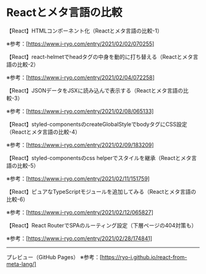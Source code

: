 # Reactとメタ言語の比較

【React】HTMLコンポーネント化（Reactとメタ言語の比較-1）

※参考：[https://www.i-ryo.com/entry/2021/02/02/070255]


【React】react-helmetでheadタグの中身を動的に打ち替える（Reactとメタ言語の比較-2）

※参考：[https://www.i-ryo.com/entry/2021/02/04/072258]


【React】JSONデータをJSXに読み込んで表示する（Reactとメタ言語の比較-3）

※参考：[https://www.i-ryo.com/entry/2021/02/08/065133]


【React】styled-componentsのcreateGlobalStyleでbodyタグにCSS設定（Reactとメタ言語の比較-4）

※参考：[https://www.i-ryo.com/entry/2021/02/09/183209]


【React】styled-componentsのcss helperでスタイルを継承（Reactとメタ言語の比較-5）

※参考：[https://www.i-ryo.com/entry/2021/02/11/151759]


【React】ピュアなTypeScriptモジュールを追加してみる（Reactとメタ言語の比較-6）

※参考：[https://www.i-ryo.com/entry/2021/02/12/065827]


【React】React RouterでSPAのルーティング設定（下層ページの404対策も）

※参考：[https://www.i-ryo.com/entry/2021/02/28/174841]

---

プレビュー（GitHub Pages）
※参考：[https://ryo-i.github.io/react-from-meta-lang/]
